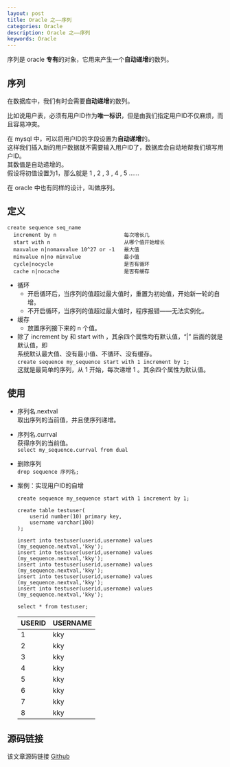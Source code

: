```yaml
---
layout: post
title: Oracle 之——序列
categories: Oracle
description: Oracle 之——序列
keywords: Oracle
---
```


序列是 oracle **专有**的对象，它用来产生一个**自动递增**的数列。

## 序列

在数据库中，我们有时会需要**自动递增**的数列。

比如说用户表，必须有用户ID作为**唯一标识**，但是由我们指定用户ID不仅麻烦，而且容易冲突。

在 mysql 中，可以将用户ID的字段设置为**自动递增**的。<br>
这样我们插入新的用户数据就不需要输入用户ID了，数据库会自动地帮我们填写用户ID。<br>
其数值是自动递增的。<br>
假设将初值设置为1，那么就是 1 , 2 , 3 , 4 , 5 ……

在 oracle 中也有同样的设计，叫做序列。

## 定义

```
create sequence seq_name
  increment by n                      每次增长几
  start with n                        从哪个值开始增长
  maxvalue n|nomaxvalue 10^27 or -1   最大值
  minvalue n|no minvalue              最小值
  cycle|nocycle                       是否有循环
  cache n|nocache                     是否有缓存
```
- 循环
	- 开启循环后，当序列的值超过最大值时，重置为初始值，开始新一轮的自增。
	- 不开启循环，当序列的值超过最大值时，程序报错——无法实例化。
- 缓存
	- 放置序列接下来的 n 个值。
- 除了 increment by 和 start with ，其余四个属性均有默认值，“|” 后面的就是默认值，即<br>
	系统默认最大值、没有最小值、不循环、没有缓存。<br>
	`create sequence my_sequence start with 1 increment by 1;`<br>
	这就是最简单的序列，从 1 开始，每次递增 1 。其余四个属性为默认值。

## 使用
- 序列名.nextval<br>
	取出序列的当前值，并且使序列递增。
- 序列名.currval<br>
	获得序列的当前值。<br>
	`select my_sequence.currval from dual`
- 删除序列<br>
	`drop sequence 序列名;`
- 案例：实现用户ID的自增<br>
	```
	create sequence my_sequence start with 1 increment by 1;
	
	create table testuser(
		userid number(10) primary key,
		username varchar(100)
	);

	insert into testuser(userid,username) values (my_sequence.nextval,'kky');
	insert into testuser(userid,username) values (my_sequence.nextval,'kky');
	insert into testuser(userid,username) values (my_sequence.nextval,'kky');
	insert into testuser(userid,username) values (my_sequence.nextval,'kky');
	insert into testuser(userid,username) values (my_sequence.nextval,'kky');
	
	select * from testuser;
	```
	
	| USERID | USERNAME |
	| ----------- | ----------------- |
	| 1 | kky |
	| 2 | kky |
	| 3 | kky |
	| 4 | kky |
	| 5 | kky |
	| 6 | kky |
	| 7 | kky |
	| 8 | kky |

## 源码链接
该文章源码链接 [Github](url)